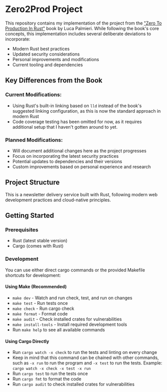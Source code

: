 # Zero2Prod Project

This repository contains my implementation of the project from the ["Zero To Production In Rust"](https://www.zero2prod.com/) book by Luca Palmieri. While following the book's core concepts, this implementation includes several deliberate deviations to incorporate:

- Modern Rust best practices
- Updated security considerations
- Personal improvements and modifications
- Current tooling and dependencies

## Key Differences from the Book

### Current Modifications:

- Using Rust's built-in linking based on `lld` instead of the book's suggested linking configuration, as this is now the standard approach in modern Rust
- Code coverage testing has been omitted for now, as it requires additional setup that I haven't gotten around to yet.

### Planned Modifications:

- Will document additional changes here as the project progresses
- Focus on incorporating the latest security practices
- Potential updates to dependencies and their versions
- Custom improvements based on personal experience and research

## Project Structure

This is a newsletter delivery service built with Rust, following modern web development practices and cloud-native principles.

## Getting Started

### Prerequisites

- Rust (latest stable version)
- Cargo (comes with Rust)

### Development

You can use either direct cargo commands or the provided Makefile shortcuts for development:

#### Using Make (Recommended)
- `make dev` - Watch and run check, test, and run on changes
- `make test` - Run tests once
- `make check` - Run cargo check
- `make format` - Format code
- `make audit` - Check installed crates for vulnerabilities
- `make install-tools` - Install required development tools
- Run `make help` to see all available commands

#### Using Cargo Directly
- Run `cargo watch -x check` to run the tests and linting on every change
- Keep in mind that this command can be chained with other commands, such as `-x run` to run the program and `-x test` to run the tests. Example: `cargo watch -x check -x test -x run`
- Run `cargo test` to run the tests once
- Run `cargo fmt` to format the code
- Run `cargo audit` to check installed crates for vulnerabilities
